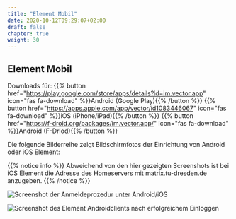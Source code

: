 ```yaml
---
title: "Element Mobil"
date: 2020-10-12T09:29:07+02:00
draft: false
chapter: true
weight: 30
---
```


## Element Mobil

Downloads für: {{% button href="https://play.google.com/store/apps/details?id=im.vector.app" icon="fas fa-download" %}}Android (Google Play){{% /button %}} {{% button href="https://apps.apple.com/app/vector/id1083446067" icon="fas fa-download" %}}iOS (iPhone/iPad){{% /button %}} {{% button href="https://f-droid.org/packages/im.vector.app/" icon="fas fa-download" %}}Android (F-Driod){{% /button %}}

Die folgende Bilderreihe zeigt Bildschirmfotos der Einrichtung von Android oder iOS Element:

{{% notice info %}}
Abweichend von den hier gezeigten Screenshots ist bei iOS Element die Adresse des Homeservers mit matrix.tu-dresden.de anzugeben.
{{% /notice %}}

![Screenshot der Anmeldeprozedur unter Android/iOS](/images/15_Android1_de.png)

![Screenshot des Element Androidclients nach erfolgreichem Einloggen](/images/15_Android2_de.png)
